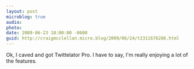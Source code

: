 ```yaml
---
layout: post
microblog: true
audio: 
photo: 
date: 2009-06-23 18:00:00 -0600
guid: http://craigmcclellan.micro.blog/2009/06/24/t2311676286.html
---
```

Ok, I caved and got Twittelator Pro. I have to say, I'm really enjoying a lot of the features.
